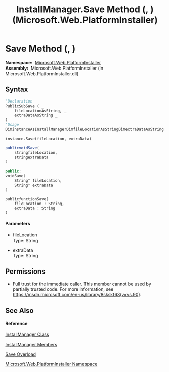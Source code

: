 ﻿---
title: InstallManager.Save Method (, ) (Microsoft.Web.PlatformInstaller)
TOCTitle: Save Method (, )
ms:assetid: M:Microsoft.Web.PlatformInstaller.InstallManager.Save(System.String,System.String)
ms:mtpsurl: https://msdn.microsoft.com/en-us/library/microsoft.web.platforminstaller.installmanager.save(v=VS.90)
ms:contentKeyID: 46408528
ms.date: 05/02/2012
mtps_version: v=VS.90
dev_langs:
- vb
- csharp
- c++
- jscript
api_location:
- Microsoft.Web.PlatformInstaller.dll
api_name:
- Microsoft.Web.PlatformInstaller.InstallManager.Save
api_type:
- Managed
topic_type:
- apiref
- kbSyntax
product_family_name: VS
ROBOTS: INDEX,FOLLOW
---

# Save Method (, )

**Namespace:**  [Microsoft.Web.PlatformInstaller](microsoft-web-platforminstaller-namespace.md)  
**Assembly:**  Microsoft.Web.PlatformInstaller (in Microsoft.Web.PlatformInstaller.dll)

## Syntax

``` vb
'Declaration
PublicSubSave ( _
    fileLocationAsString, _
    extraDataAsString _
)
'Usage
DiminstanceAsInstallManagerDimfileLocationAsStringDimextraDataAsString

instance.Save(fileLocation, extraData)
```

``` csharp
publicvoidSave(
    stringfileLocation,
    stringextraData
)
```

``` c++
public:
voidSave(
    String^ fileLocation, 
    String^ extraData
)
```

``` jscript
publicfunctionSave(
    fileLocation : String, 
    extraData : String
)
```

#### Parameters

  - fileLocation  
    Type: String  

<!-- end list -->

  - extraData  
    Type: String  

## Permissions

  - Full trust for the immediate caller. This member cannot be used by partially trusted code. For more information, see <https://msdn.microsoft.com/en-us/library/8skskf63(v=vs.90)>.

## See Also

#### Reference

[InstallManager Class](installmanager-class-microsoft-web-platforminstaller.md)

[InstallManager Members](installmanager-members-microsoft-web-platforminstaller.md)

[Save Overload](installmanager-save-method-microsoft-web-platforminstaller.md)

[Microsoft.Web.PlatformInstaller Namespace](microsoft-web-platforminstaller-namespace.md)


